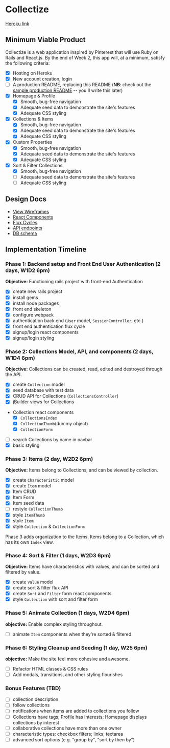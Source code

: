 # Collectize

[Heroku link][heroku]

[heroku]: https://collectize.herokuapp.com/

## Minimum Viable Product

Collectize is a web application inspired by Pinterest that will use Ruby on Rails and React.js.  By the end of Week 2, this app will, at a minimum, satisfy the following criteria:

- [x] Hosting on Heroku
- [x] New account creation, login
- [ ] A production README, replacing this README (**NB**: check out the [sample production README](docs/production_readme.md) -- you'll write this later)
- [x] Homepage & Profile
  - [x] Smooth, bug-free navigation
  - [x] Adequate seed data to demonstrate the site's features
  - [x] Adequate CSS styling
- [x] Collections & Items
  - [x] Smooth, bug-free navigation
  - [x] Adequate seed data to demonstrate the site's features
  - [x] Adequate CSS styling
- [x] Custom Properties
  - [x] Smooth, bug-free navigation
  - [x] Adequate seed data to demonstrate the site's features
  - [x] Adequate CSS styling
- [x] Sort & Filter Collections
  - [x] Smooth, bug-free navigation
  - [ ] Adequate seed data to demonstrate the site's features
  - [ ] Adequate CSS styling

## Design Docs
* [View Wireframes][views]
* [React Components][components]
* [Flux Cycles][flux-cycles]
* [API endpoints][api-endpoints]
* [DB schema][schema]

[views]: docs/views.md
[components]: docs/components.md
[flux-cycles]: docs/flux-cycles.md
[api-endpoints]: docs/api-endpoints.md
[schema]: docs/schema.md

## Implementation Timeline

### Phase 1: Backend setup and Front End User Authentication (2 days, W1D2 6pm)

**Objective:** Functioning rails project with front-end Authentication

- [x] create new rails project
- [x] install gems
- [x] install node packages
- [x] front end skeleton
- [x] configure webpack
- [x] authentication back end (`User` model, `SessionController`, etc.)
- [x] front end authentication flux cycle
- [x] signup/login react components
- [x] signup/login styling

### Phase 2: Collections Model, API, and components (2 days, W1D4 6pm)

**Objective:** Collections can be created, read, edited and destroyed through the API.

- [x] create `Collection` model
- [x] seed database with test data
- [x] CRUD API for Collections (`CollectionsController`)
- [x] jBuilder views for Collections
- Collection react components
  - [x] `CollectionsIndex`
  - [x] `CollectionThumb`(dummy object)
  - [x] `CollectionForm`
- [ ] search Collections by name in navbar
- [x] basic styling

### Phase 3: Items (2 day, W2D2 6pm)

**Objective:** Items belong to Collections, and can be viewed by collection.

- [x] create `Characteristic` model
- [x] create `Item` model
- [x] Item CRUD
- [x] Item Form
- [x] Item seed data
- [ ] restyle `CollectionThumb`
- [x] style `ItemThumb`
- [x] style `Item`
- [x] style `Collection` & `CollectionForm`

Phase 3 adds organization to the Items. Items belong to a Collection,
which has its own `Index` view.

### Phase 4: Sort & Filter (1 days, W2D3 6pm)

**Objective:** Items have characteristics with values, and can be sorted and filtered by value.

- [x] create `Value` model
- [x] create sort & filter flux API
- [x] create `Sort` and `Filter` form react components
- [x] style `Collection` with sort and filter form

### Phase 5: Animate Collection (1 days, W2D4 6pm)

**objective:** Enable complex styling throughout.

- [ ] animate `Item` components when they're sorted & filtered

### Phase 6: Styling Cleanup and Seeding (1 day, W25 6pm)

**objective:** Make the site feel more cohesive and awesome.

- [ ] Refactor HTML classes & CSS rules
- [ ] Add modals, transitions, and other styling flourishes

### Bonus Features (TBD)
- [ ] collection description
- [ ] follow collections
- [ ] notifications when items are added to collections you follow
- [ ] Collections have tags; Profile has interests; Homepage displays collections by interest
- [ ] collaborative collections have more than one owner
- [ ] characteristic types: checkbox filters; links; textarea
- [ ] advanced sort options (e.g. "group by", "sort by then by")

[phase-one]: docs/phases/phase1.md
[phase-two]: docs/phases/phase2.md
[phase-three]: docs/phases/phase3.md
[phase-four]: docs/phases/phase4.md
[phase-five]: docs/phases/phase5.md
